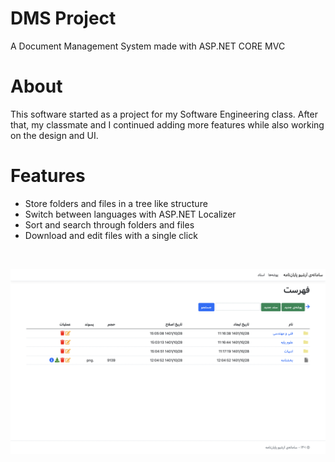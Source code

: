 # DMS Project
A Document Management System made with ASP.NET CORE MVC 

# About
This software started as a project for my Software Engineering class. After that, my classmate and I continued adding more features while also working on the design and UI.


# Features

- Store folders and files in a tree like structure
- Switch between languages with ASP.NET Localizer 
- Sort and search through folders and files
- Download and edit files with a single click

<br>


![Screen Shot](https://github.com/Procedurally-Generated-Human/Document-Management-System/blob/main/ScreenShot.jpeg)




